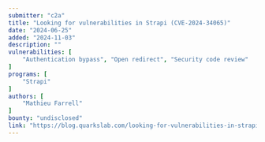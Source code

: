 ```yaml
---
submitter: "c2a"
title: "Looking for vulnerabilities in Strapi (CVE-2024-34065)"
date: "2024-06-25"
added: "2024-11-03"
description: ""
vulnerabilities: [
    "Authentication bypass", "Open redirect", "Security code review"
]
programs: [
    "Strapi"
]
authors: [
    "Mathieu Farrell"
]
bounty: "undisclosed"
link: "https://blog.quarkslab.com/looking-for-vulnerabilities-in-strapi-cve-2024-34065.html"
---
```




